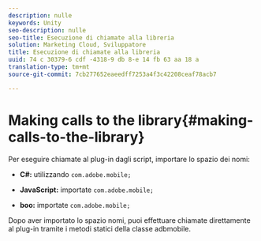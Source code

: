 ```yaml
---
description: nulle
keywords: Unity
seo-description: nulle
seo-title: Esecuzione di chiamate alla libreria
solution: Marketing Cloud, Sviluppatore
title: Esecuzione di chiamate alla libreria
uuid: 74 c 30379-6 cdf -4318-9 db 8-e 14 fb 63 aa 18 a
translation-type: tm+mt
source-git-commit: 7cb277652eaeedff7253a4f3c42208ceaf78acb7

---
```



# Making calls to the library{#making-calls-to-the-library}

Per eseguire chiamate al plug-in dagli script, importare lo spazio dei nomi:

* **C#:** utilizzando `com.adobe.mobile;`

* **JavaScript:** importate `com.adobe.mobile;`

* **boo:** importate `com.adobe.mobile;`

Dopo aver importato lo spazio nomi, puoi effettuare chiamate direttamente al plug-in tramite i metodi statici della classe adbmobile.
